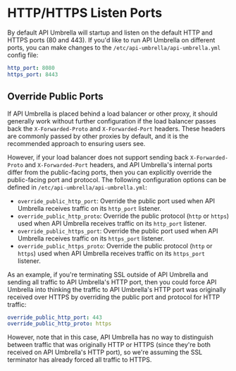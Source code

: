 # HTTP/HTTPS Listen Ports

By default API Umbrella will startup and listen on the default HTTP and HTTPS ports (80 and 443). If you'd like to run
API Umbrella on different ports, you can make changes to the `/etc/api-umbrella/api-umbrella.yml` config file:

```yaml
http_port: 8080
https_port: 8443
```

## Override Public Ports

If API Umbrella is placed behind a load balancer or other proxy, it should generally work without further configuration
if the load balancer passes back the `X-Forwarded-Proto` and `X-Forwarded-Port` headers. These headers are commonly
passed by other proxies by default, and it is the recommended approach to ensuring users see.

However, if your load balancer does not support sending back `X-Forwarded-Proto` and `X-Forwarded-Port` headers, and API
Umbrella's internal ports differ from the public-facing ports, then you can explicitly override the public-facing port
and protocol. The following configuration options can be defined in `/etc/api-umbrella/api-umbrella.yml`:

-   `override_public_http_port`: Override the public port used when API Umbrella receives traffic on its `http_port`
    listener.
-   `override_public_http_proto`: Override the public protocol (`http` or `https`) used when API Umbrella receives
    traffic on its `http_port` listener.
-   `override_public_https_port`: Override the public port used when API Umbrella receives traffic on its `https_port`
    listener.
-   `override_public_https_proto`: Override the public protocol (`http` or `https`) used when API Umbrella receives
    traffic on its `https_port` listener.

As an example, if you're terminating SSL outside of API Umbrella and sending all traffic to API Umbrella's HTTP port,
then you could force API Umbrella into thinking the traffic to API Umbrella's HTTP port was originally received over
HTTPS by overriding the public port and protocol for HTTP traffic:

```yaml
override_public_http_port: 443
override_public_http_proto: https
```

However, note that in this case, API Umbrella has no way to distinguish between traffic that was originally HTTP or
HTTPS (since they're both received on API Umbrella's HTTP port), so we're assuming the SSL terminator has already forced
all traffic to HTTPS.
